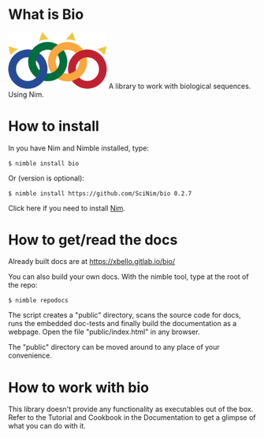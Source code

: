 What is Bio
===========

<img src="src/media/logo.svg" width="200" />
A library to work with biological sequences. Using Nim.

How to install
==============

In you have Nim and Nimble installed, type:

    $ nimble install bio

Or (version is optional):

    $ nimble install https://github.com/SciNim/bio 0.2.7

Click here if you need to install [Nim](https://nim-lang.org/).

How to get/read the docs
========================

Already built docs are at https://xbello.gitlab.io/bio/

You can also build your own docs.  With the nimble tool, type at the root of
the repo:

    $ nimble repodocs

The script creates a "public" directory, scans the source code for docs,
runs the embedded doc-tests and finally build the documentation as a webpage.
Open the file "public/index.html" in any browser.

The "public" directory can be moved around to any place of your convenience.

How to work with bio
====================

This library doesn't provide any functionality as executables out of the box.
Refer to the Tutorial and Cookbook in the Documentation to get a glimpse of
what you can do with it.
